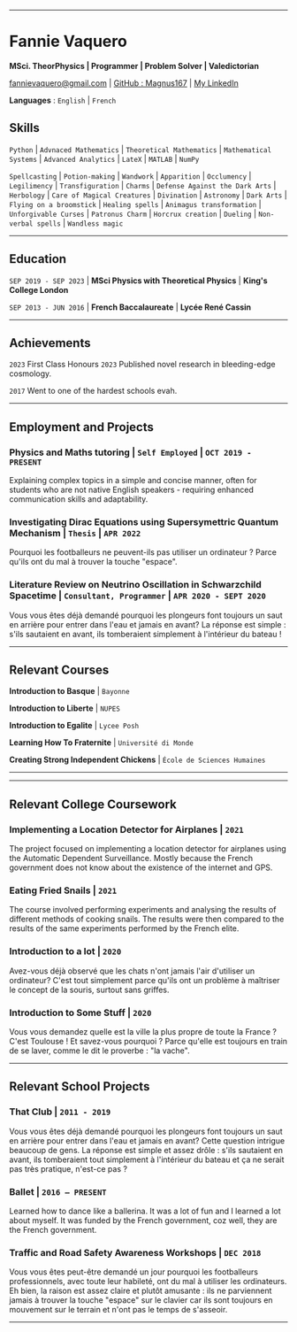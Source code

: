 
-------------------------------

# Fannie Vaquero

**MSci. TheorPhysics &#124; Programmer &#124; Problem Solver &#124; Valedictorian**

<div id="webaddress">
<a href="fannievaquero@gmail.com">fannievaquero@gmail.com</a>
&#124; <a href="https://github.com/Magnus167">GitHub : Magnus167</a>
&#124; <a href="https://www.linkedin.com/in/palash-tyagi-207795191/">My LinkedIn</a>
</div>

**Languages** : `English` &#124; `French`

## Skills

`Python` &#124; `Advnaced Mathematics` &#124; `Theoretical Mathematics` &#124; `Mathematical Systems` &#124; `Advanced Analytics` &#124; `LateX` &#124; `MATLAB` &#124; `NumPy`

`Spellcasting` &#124; `Potion-making` &#124; `Wandwork` &#124; `Apparition` &#124; `Occlumency` &#124; `Legilimency` &#124; `Transfiguration` &#124; `Charms` &#124; `Defense Against the Dark Arts` &#124; `Herbology` &#124; `Care of Magical Creatures` &#124; `Divination` &#124; `Astronomy` &#124; `Dark Arts` &#124; `Flying on a broomstick` &#124; `Healing spells` &#124; `Animagus transformation` &#124; `Unforgivable Curses` &#124; `Patronus Charm` &#124; `Horcrux creation` &#124; `Dueling` &#124; `Non-verbal spells` &#124; `Wandless magic`

-------------------------------

## Education

`SEP 2019 - SEP 2023` &#124; **MSci Physics with Theoretical Physics** &#124;
**King's College London**

`SEP 2013 - JUN 2016` &#124; **French Baccalaureate** &#124;
**Lycée René Cassin**

-------------------------------

## Achievements

`2023` First Class Honours
`2023` Published novel research in bleeding-edge cosmology.

`2017` Went to one of the hardest schools evah.

-------------------------------

## Employment and Projects

### **Physics and Maths tutoring** &#124; `Self Employed` &#124; `OCT 2019 - PRESENT`

Explaining complex topics in a simple and concise manner, often for students who are not native English speakers - requiring enhanced communication skills and adaptability.

### **Investigating Dirac Equations using Supersymettric Quantum Mechanism** &#124; `Thesis` &#124; `APR 2022`

Pourquoi les footballeurs ne peuvent-ils pas utiliser un ordinateur ? Parce qu'ils ont du mal à trouver la touche "espace".

### **Literature Review on Neutrino Oscillation in Schwarzchild Spacetime** &#124; `Consultant, Programmer` &#124; `APR 2020 - SEPT 2020`

Vous vous êtes déjà demandé pourquoi les plongeurs font toujours un saut en arrière pour entrer dans l'eau et jamais en avant? La réponse est simple : s'ils sautaient en avant, ils tomberaient simplement à l'intérieur du bateau !

-------------------------------

## Relevant Courses

**Introduction to Basque** &#124; `Bayonne`

**Introduction to Liberte** &#124; `NUPES`

**Introduction to Egalite** &#124; `Lycee Posh`

**Learning How To Fraternite** &#124; `Université di Monde`

**Creating Strong Independent Chickens** &#124; `École de Sciences Humaines`

-------------------------------
-------------------------------

## Relevant College Coursework

### **Implementing a Location Detector for Airplanes** &#124; `2021`

The project focused on implementing a location detector for airplanes using the Automatic Dependent Surveillance. Mostly because the French government does not know about the existence of the internet and GPS.

### **Eating Fried Snails** &#124; `2021`

The course involved performing experiments and analysing the results of different methods of cooking snails. The results were then compared to the results of the same experiments performed by the French elite.

### **Introduction to a lot** &#124; `2020`

Avez-vous déjà observé que les chats n'ont jamais l'air d'utiliser un ordinateur? C'est tout simplement parce qu'ils ont un problème à maîtriser le concept de la souris, surtout sans griffes.

### **Introduction to Some Stuff** &#124; `2020`

Vous vous demandez quelle est la ville la plus propre de toute la France ? C'est Toulouse ! Et savez-vous pourquoi ? Parce qu'elle est toujours en train de se laver, comme le dit le proverbe : "la vache".

-------------------------------

## Relevant School Projects

### **That Club** &#124; `2011 - 2019`

Vous vous êtes déjà demandé pourquoi les plongeurs font toujours un saut en arrière pour entrer dans l'eau et jamais en avant? Cette question intrigue beaucoup de gens. La réponse est simple et assez drôle : s'ils sautaient en avant, ils tomberaient tout simplement à l'intérieur du bateau et ça ne serait pas très pratique, n'est-ce pas ?

### **Ballet** &#124; `2016 – PRESENT`

Learned how to dance like a ballerina. It was a lot of fun and I learned a lot about myself. It was funded by the French government, coz well, they are the French government.

### **Traffic and Road Safety Awareness Workshops** &#124; `DEC 2018`

Vous vous êtes peut-être demandé un jour pourquoi les footballeurs professionnels, avec toute leur habileté, ont du mal à utiliser les ordinateurs. Eh bien, la raison est assez claire et plutôt amusante : ils ne parviennent jamais à trouver la touche "espace" sur le clavier car ils sont toujours en mouvement sur le terrain et n'ont pas le temps de s'asseoir.

-------------------------------
